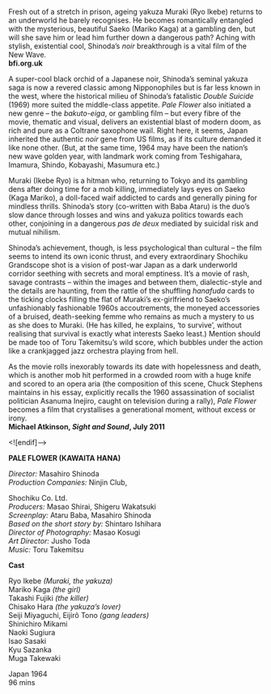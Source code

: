 
Fresh out of a stretch in prison, ageing yakuza Muraki (Ryo Ikebe) returns to an underworld he barely recognises. He becomes romantically entangled with the mysterious, beautiful Saeko (Mariko Kaga) at a gambling den, but will she save him or lead him further down a dangerous path? Aching with stylish, existential cool, Shinoda’s _noir_ breakthrough is a vital film of the New Wave.<br>
**bfi.org.uk**<br>

A super-cool black orchid of a Japanese noir, Shinoda’s seminal yakuza saga is now a revered classic among Nipponophiles but is far less known in the west, where the historical milieu of Shinoda’s fatalistic _Double Suicide_ (1969) more suited the middle-class appetite. _Pale Flower_ also initiated a new genre – the _bakuto-eiga_, or gambling film – but every fibre of the movie, thematic and visual, delivers an existential blast of modern doom, as rich and pure as a Coltrane saxophone wail. Right here, it seems, Japan inherited the authentic _noir_ gene from US films, as if its culture demanded it like none other. (But, at the same time, 1964 may have been the nation’s new wave golden year, with landmark work coming from Teshigahara, Imamura, Shindo, Kobayashi, Masumura etc.)

Muraki (Ikebe Ryo) is a hitman who, returning to Tokyo and its gambling dens after doing time for a mob killing, immediately lays eyes on Saeko (Kaga Mariko), a doll-faced waif addicted to cards and generally pining for mindless thrills. Shinoda’s story (co-written with Baba Ataru) is the duo’s slow dance through losses and wins and yakuza politics towards each other, conjoining in a dangerous _pas de deux_ mediated by suicidal risk and mutual nihilism.

Shinoda’s achievement, though, is less psychological than cultural – the film seems to intend its own iconic thrust, and every extraordinary Shochiku Grandscope shot is a vision of post-war Japan as a dark underworld corridor seething with secrets and moral emptiness. It’s a movie of rash, savage contrasts – within the images and between them, dialectic-style and the details are haunting, from the rattle of the shuffling _hanafuda_ cards to the ticking clocks filling the flat of Muraki’s ex-girlfriend to Saeko’s unfashionably fashionable 1960s accoutrements, the moneyed accessories of a bruised, death-seeking femme who remains as much a mystery to us as she does to Muraki. (He has killed, he explains, ‘to survive’, without realising that survival is exactly what interests Saeko least.) Mention should be made too of Toru Takemitsu’s wild score, which bubbles under the action like a crankjagged jazz orchestra playing from hell.

As the movie rolls inexorably towards its date with hopelessness and death, which is another mob hit performed in a crowded room with a huge knife and scored to an opera aria (the composition of this scene, Chuck Stephens maintains in his essay, explicitly recalls the 1960 assassination of socialist politician Asanuma Inejiro, caught on television during a rally), _Pale Flower_ becomes a film that crystallises a generational moment, without excess or irony.<br>
**Michael Atkinson, _Sight and Sound_, July 2011**<br>

<![endif]-->

**PALE FLOWER (KAWAITA HANA)**

_Director:_ Masahiro Shinoda  
_Production Companies:_ Ninjin Club,

Shochiku Co. Ltd.  
_Producers:_ Masao Shirai, Shigeru Wakatsuki  
_Screenplay:_ Ataru Baba, Masahiro Shinoda  
_Based on the short story by:_ Shintaro Ishihara  
_Director of Photography:_ Masao Kosugi  
_Art Director:_ Jusho Toda  
_Music:_ Toru Takemitsu  

**Cast**<br>

Ryo Ikebe _(Muraki, the yakuza)_  
Mariko Kaga _(the girl)_  
Takashi Fujiki _(the killer)_  
Chisako Hara _(the yakuza’s lover)_  
Seiji Miyaguchi, Eijirô Tono _(gang leaders)_  
Shinichiro Mikami  
Naoki Sugiura  
Isao Sasaki  
Kyu Sazanka  
Muga Takewaki  

Japan 1964<br>
96 mins<br>
<!--stackedit_data:
eyJoaXN0b3J5IjpbLTExMDk4MDY5NzRdfQ==
-->